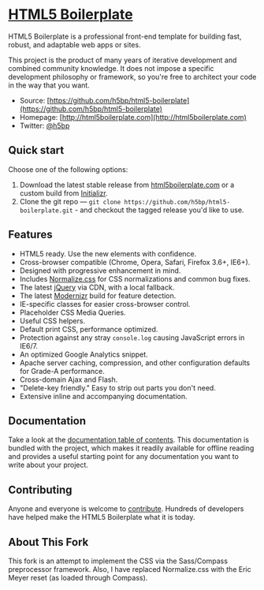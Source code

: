 # [HTML5 Boilerplate](http://html5boilerplate.com)

HTML5 Boilerplate is a professional front-end template for building fast,
robust, and adaptable web apps or sites.

This project is the product of many years of iterative development and combined
community knowledge. It does not impose a specific development philosophy or
framework, so you're free to architect your code in the way that you want.

* Source: [https://github.com/h5bp/html5-boilerplate](https://github.com/h5bp/html5-boilerplate)
* Homepage: [http://html5boilerplate.com](http://html5boilerplate.com)
* Twitter: [@h5bp](http://twitter.com/h5bp)


## Quick start

Choose one of the following options:

1. Download the latest stable release from
   [html5boilerplate.com](http://html5boilerplate.com/) or a custom build from
   [Initializr](http://www.initializr.com).
2. Clone the git repo — `git clone
   https://github.com/h5bp/html5-boilerplate.git` - and checkout the tagged
   release you'd like to use.


## Features

* HTML5 ready. Use the new elements with confidence.
* Cross-browser compatible (Chrome, Opera, Safari, Firefox 3.6+, IE6+).
* Designed with progressive enhancement in mind.
* Includes [Normalize.css](http://necolas.github.com/normalize.css/) for CSS
  normalizations and common bug fixes.
* The latest [jQuery](http://jquery.com/) via CDN, with a local fallback.
* The latest [Modernizr](http://modernizr.com/) build for feature detection.
* IE-specific classes for easier cross-browser control.
* Placeholder CSS Media Queries.
* Useful CSS helpers.
* Default print CSS, performance optimized.
* Protection against any stray `console.log` causing JavaScript errors in
  IE6/7.
* An optimized Google Analytics snippet.
* Apache server caching, compression, and other configuration defaults for
  Grade-A performance.
* Cross-domain Ajax and Flash.
* "Delete-key friendly." Easy to strip out parts you don't need.
* Extensive inline and accompanying documentation.


## Documentation

Take a look at the [documentation table of contents](doc/TOC.md). This
documentation is bundled with the project, which makes it readily available for
offline reading and provides a useful starting point for any documentation you
want to write about your project.


## Contributing

Anyone and everyone is welcome to [contribute](CONTRIBUTING.md). Hundreds of
developers have helped make the HTML5 Boilerplate what it is today.


## About This Fork

This fork is an attempt to implement the CSS via the Sass/Compass preprocessor
framework.  Also, I have replaced Normalize.css with the Eric Meyer reset (as
loaded through Compass).
